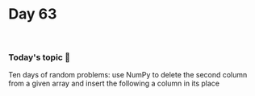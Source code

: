 # Day 63

&nbsp;

### Today's topic 🎯
Ten days of random problems: use NumPy to delete the second column from a given array and insert the following a column in its place